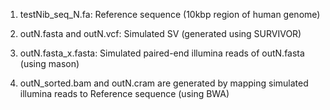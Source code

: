   1. testNib_seq_N.fa: Reference sequence (10kbp region of human genome)
  
  2. outN.fasta and outN.vcf: Simulated SV (generated using SURVIVOR)
  
  3. outN.fasta_x.fasta: Simulated paired-end illumina reads of outN.fasta (using mason)
  
  4. outN_sorted.bam and outN.cram are generated by mapping simulated illumina reads to Reference sequence (using BWA)
  
